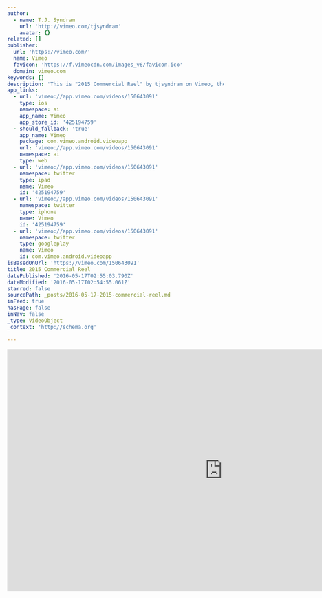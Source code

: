 ```yaml
---
author:
  - name: T.J. Syndram
    url: 'http://vimeo.com/tjsyndram'
    avatar: {}
related: []
publisher:
  url: 'https://vimeo.com/'
  name: Vimeo
  favicon: 'https://f.vimeocdn.com/images_v6/favicon.ico'
  domain: vimeo.com
keywords: []
description: 'This is "2015 Commercial Reel" by tjsyndram on Vimeo, the home for high quality videos and the people who love them.'
app_links:
  - url: 'vimeo://app.vimeo.com/videos/150643091'
    type: ios
    namespace: ai
    app_name: Vimeo
    app_store_id: '425194759'
  - should_fallback: 'true'
    app_name: Vimeo
    package: com.vimeo.android.videoapp
    url: 'vimeo://app.vimeo.com/videos/150643091'
    namespace: ai
    type: web
  - url: 'vimeo://app.vimeo.com/videos/150643091'
    namespace: twitter
    type: ipad
    name: Vimeo
    id: '425194759'
  - url: 'vimeo://app.vimeo.com/videos/150643091'
    namespace: twitter
    type: iphone
    name: Vimeo
    id: '425194759'
  - url: 'vimeo://app.vimeo.com/videos/150643091'
    namespace: twitter
    type: googleplay
    name: Vimeo
    id: com.vimeo.android.videoapp
isBasedOnUrl: 'https://vimeo.com/150643091'
title: 2015 Commercial Reel
datePublished: '2016-05-17T02:55:03.790Z'
dateModified: '2016-05-17T02:54:55.061Z'
starred: false
sourcePath: _posts/2016-05-17-2015-commercial-reel.md
inFeed: true
hasPage: false
inNav: false
_type: VideoObject
_context: 'http://schema.org'

---
```

<iframe src="https://cdn.embedly.com/widgets/media.html?src=https%3A%2F%2Fplayer.vimeo.com%2Fvideo%2F150643091&amp;url=https%3A%2F%2Fvimeo.com%2F150643091&amp;image=http%3A%2F%2Fi.vimeocdn.com%2Fvideo%2F570499597_1280.jpg&amp;key=b7d04c9b404c499eba89ee7072e1c4f7&amp;type=text%2Fhtml&amp;schema=vimeo" width="1000" height="563" scrolling="no" frameborder="0" allowfullscreen="" style=""></iframe>